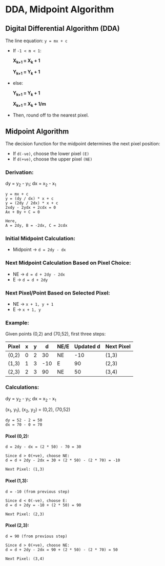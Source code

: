 # DDA, Midpoint Algorithm

## Digital Differential Algorithm (DDA)
The line equation: `y = mx + c`

- If `-1 < m < 1`:

    <b><p>X<sub>k+1</sub> = X<sub>k</sub> + 1</p></b>
    <b><p>Y<sub>k+1</sub> = Y<sub>k</sub> + 1</p></b>

- else:

  <b><p>Y<sub>k+1</sub> = Y<sub>k</sub> + 1</p></b>
  <b><p>X<sub>k+1</sub> = X<sub>k</sub> + 1/m</p></b>

- Then, round off to the nearest pixel.

## Midpoint Algorithm

The decision function for the midpoint determines the next pixel position:

- If `d(-ve)`, choose the lower pixel `(E)`
- If `d(+ve)`, choose the upper pixel `(NE)`

### Derivation:

<p>dy = y<sub>2</sub> - y<sub>1</sub>; dx = x<sub>2</sub> - x<sub>1</sub></p>

```
y = mx + c
y = (dy / dx) * x + c
y = (2dy / 2dx) * x + c
2xdy - 2ydx + 2cdx = 0
Ax + By + C = 0

Here,
A = 2dy, B = -2dx, C = 2cdx
```

### Initial Midpoint Calculation:
- Midpoint → `d = 2dy - dx`

### Next Midpoint Calculation Based on Pixel Choice:

- NE → `d = d + 2dy - 2dx`
- E → `d = d + 2dy`

### Next Pixel/Point Based on Selected Pixel:
- NE → `x + 1, y + 1`
- E → `x + 1, y`

### Example: 
Given points (0,2) and (70,52), first three steps:

| Pixel | x | y | d   | NE/E | Updated d | Next Pixel |
|--------|----|----|-----|------|------------|-------------|
| (0,2)  | 0  | 2  | 30  | NE   | -10       | (1,3)       |
| (1,3)  | 1  | 3  | -10 | E    | 90        | (2,3)       |
| (2,3)  | 2  | 3  | 90  | NE   | 50        | (3,4)       |

### Calculations:

<p>dy = y<sub>2</sub> - y<sub>1</sub>; dx = x<sub>2</sub> - x<sub>1</sub></p>
<p>(x<sub>1</sub>, y<sub>1</sub>), (x<sub>2</sub>, y<sub>2</sub>) = (0,2), (70,52)</p>

```
dy = 52 - 2 = 50
dx = 70 - 0 = 70
```

#### Pixel (0,2):
```
d = 2dy - dx = (2 * 50) - 70 = 30

Since d > 0(+ve), choose NE:
d = d + 2dy - 2dx = 30 + (2 * 50) - (2 * 70) = -10

Next Pixel: (1,3)
```
#### Pixel (1,3):
```
d = -10 (from previous step)

Since d < 0(-ve), choose E:
d = d + 2dy = -10 + (2 * 50) = 90

Next Pixel: (2,3)
```
#### Pixel (2,3):
```
d = 90 (from previous step)

Since d > 0(+ve), choose NE:
d = d + 2dy - 2dx = 90 + (2 * 50) - (2 * 70) = 50

Next Pixel: (3,4)
```

